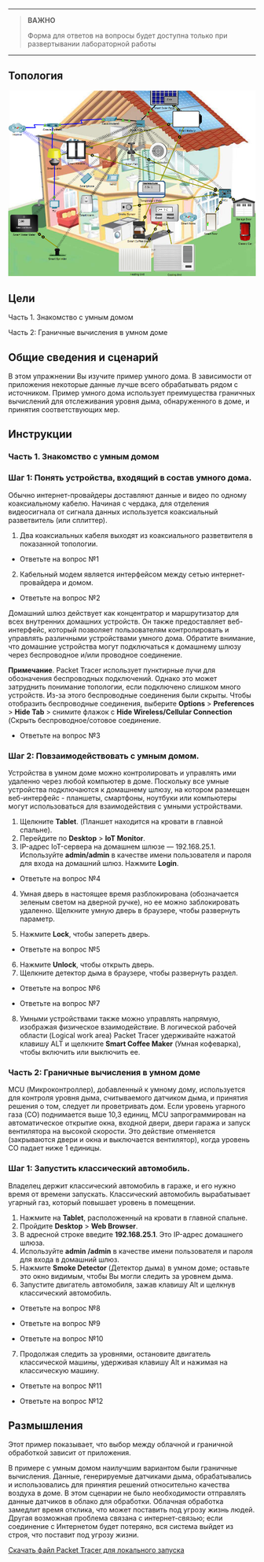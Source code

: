 
---

> **ВАЖНО**
> 
> Форма для ответов на вопросы будет доступна только при развертывании лабораторной работы 

---

## Топология

![](./assets/topology-1.png)
<!-- ![](./assets/topology-2.png) запасная топология - более горизонтальная, но без картинки дома. ОДНАКО, на картинку дома есть отсылки в инструкциях -->

## Цели

Часть 1. Знакомство с умным домом

Часть 2: Граничные вычисления в умном доме

## Общие сведения и сценарий

В этом упражнении Вы изучите пример умного дома. В зависимости от приложения некоторые данные лучше всего обрабатывать рядом с источником. Пример умного дома использует преимущества граничных вычислений для отслеживания уровня дыма, обнаруженного в доме, и принятия соответствующих мер.

## Инструкции

### Часть 1. Знакомство с умным домом
### Шаг 1: Понять устройства, входящий в состав умного дома.

Обычно интернет-провайдеры доставляют данные и видео по одному коаксиальному кабелю. Начиная с чердака, для отделения видеосигнала от сигнала данных используется коаксиальный разветвитель (или сплиттер).

1. Два коаксиальных кабеля выходят из коаксиального разветвителя в показанной топологии.

- Ответьте на вопрос №1
<!-- ТВ и кабельный модем. -->

2. Кабельный модем является интерфейсом между сетью интернет-провайдера и домом.
- Ответьте на вопрос №2
<!-- Коаксиальный разветвитель и домашний шлюз. -->

Домашний шлюз действует как концентратор и маршрутизатор для всех внутренних домашних устройств. Он также предоставляет веб-интерфейс, который позволяет пользователям контролировать и управлять различными устройствами умного дома. Обратите внимание, что домашние устройства могут подключаться к домашнему шлюзу через беспроводное и/или проводное соединение.

**Примечание**. Packet Tracer использует пунктирные лучи для обозначения беспроводных подключений. Однако это может затруднить понимание топологии, если подключено слишком много устройств. Из-за этого беспроводные соединения были скрыты. Чтобы отобразить беспроводные соединения, выберите **Options** > **Preferences** > **Hide Tab** > снимите флажок  с  **Hide Wireless/Cellular Connection** (Скрыть беспроводное/сотовое соединение.

- Ответьте на вопрос №3
<!-- Cable Modem0, smart solar panel, smart window, smart lamp, smart phone, tablet, smoke detector, temperature meter, TV, smart alarm, smart coffee maker, smart door, heating unit, cooling unit, smart water meter, smart sprinkler, микроконтроллер, smart garage door, smoke sensor, and smoke detector. (Кабельный модем0, умная солнечная панель, умное окно, умная лампа, смартфон, планшет, детектор дыма, измеритель температуры, телевизор, умная сигнализация, умная кофеварка, умная дверь, нагревательный блок, охлаждающий блок, умный счетчик воды, умный спринклер, MCU, умная дверь гаража, датчик дыма и детектор дыма). -->

### Шаг 2: Повзаимодействовать с умным домом.
Устройства в умном доме можно контролировать и управлять ими удаленно через любой компьютер в доме. Поскольку все умные устройства подключаются к домашнему шлюзу, на котором размещен веб-интерфейс - планшеты, смартфоны, ноутбуки или компьютеры могут использоваться для взаимодействия с умными устройствами.

1. Щелкните **Tablet**. (Планшет находится на кровати в главной спальне).
2. Перейдите по **Desktop** > **IoT Monitor**.
3. IP-адрес IoT-сервера на домашнем шлюзе — 192.168.25.1. Используйте **admin/admin** в качестве имени пользователя и пароля для входа на домашний шлюз. Нажмите **Login**.

- Ответьте на вопрос №4
<!-- Список всех умных устройств, подключенных в данный момент к домашнему шлюзу. Некоторыми устройствами можно управлять, а за другими можно только наблюдать. -->

4. Умная дверь в настоящее время разблокирована (обозначается зеленым светом на дверной ручке), но ее можно заблокировать удаленно. Щелкните умную дверь в браузере, чтобы развернуть параметр.

5. Нажмите **Lock**, чтобы запереть дверь.

- Ответьте на вопрос №5
<!-- Да. Индикатор дверной ручки стал красным, что в Packet Tracer означает запертую умную дверь. Кроме того, в разделе Smart door в веб-браузере выделена кнопка Lock. -->

6. Нажмите **Unlock**, чтобы открыть дверь.
7. Щелкните детектор дыма в браузере, чтобы развернуть раздел.

- Ответьте на вопрос №6
<!-- Ноль. Детектор в настоящее время не обнаруживает дым.-->
- Ответьте на вопрос №7
<!-- Нет. За детектором дыма можно только наблюдать.-->
8. Умными устройствами также можно управлять напрямую, изображая физическое взаимодействие.
В логической рабочей области (Logical work area) Packet Tracer удерживайте нажатой клавишу ALT и щелкните **Smart Coffee Maker** (Умная кофеварка), чтобы включить или выключить ее.

### Часть 2: Граничные вычисления в умном доме

MCU (Микроконтроллер), добавленный к умному дому, используется для контроля уровня дыма, считываемого датчиком дыма, и принятия решения о том, следует ли проветривать дом. Если уровень угарного газа (CO) поднимается выше 10,3 единиц, MCU запрограммирован на автоматическое открытие окна, входной двери, двери гаража и запуск вентилятора на высокой скорости. Это действие отменяется (закрываются двери и окна и выключается вентилятор), когда уровень CO падает ниже 1 единицы.

### Шаг 1: Запустить классический автомобиль.

Владелец держит классический автомобиль в гараже, и его нужно время от времени запускать. Классический автомобиль вырабатывает угарный газ, который повышает уровень в помещении.

1. Нажмите на **Tablet**, расположенный на кровати в главной спальне.
2. Пройдите  **Desktop** > **Web Browser**.
3. В адресной строке введите **192.168.25.1**. Это IP-адрес домашнего шлюза.
4. Используйте **admin /admin** в качестве имени пользователя и пароля для входа в домашний шлюз.
5. Нажмите **Smoke Detector** (Детектор дыма) в умном доме; оставьте это окно видимым, чтобы Вы могли следить за уровнем дыма.
6. Запустите двигатель автомобиля, зажав клавишу Alt и щелкнув классический автомобиль.

- Ответьте на вопрос №8
<!-- Поскольку двери и окна закрыты, датчик дыма обнаруживает повышенный уровень опасных газов. Когда уровни поднимаются выше 10,3 единиц, MCU действует на это и открывает дверь гаража, входную дверь и окно. MCU также запускает потолочный вентилятор на максимальной скорости. -->

- Ответьте на вопрос №9
<!-- Уровень дыма падает почти до нуля, но не достигает нуля.-->

- Ответьте на вопрос №10
<!-- Нет. Машина все еще работает, и уровень дыма все еще можно измерить.-->

7. Продолжая следить за уровнями, остановите двигатель классической машины, удерживая клавишу Alt и нажимая на классическую машину.

- Ответьте на вопрос №11
<!-- Уровни CO и CO2 падают до 0 единиц-->

- Ответьте на вопрос №12
<!-- Теперь, когда уровни упали ниже 1 единицы, MCU решает, что можно безопасно закрыть дверь гаража, входную дверь и окно. MCU также останавливает вентилятор. -->

## Размышления

Этот пример показывает, что выбор между облачной и граничной обработкой зависит от приложения.

В примере с умным домом наилучшим вариантом были граничные вычисления. Данные, генерируемые датчиками дыма, обрабатывались и использовались для принятия решений относительно качества воздуха в доме. В этом сценарии не было необходимости отправлять данные датчиков в облако для обработки. Облачная обработка замедлит время отклика, что может поставить под угрозу жизнь людей. Другая возможная проблема связана с интернет-связью; если соединение с Интернетом будет потеряно, вся система выйдет из строя, что поставит под угрозу жизни.

[Скачать файл Packet Tracer для локального запуска](./assets/4.1.6-packet-tracer-explore-the-smart-home)
